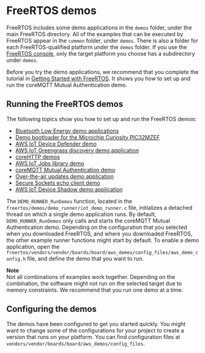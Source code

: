 # FreeRTOS demos<a name="freertos-next-steps"></a>

FreeRTOS includes some demo applications in the `demos` folder, under the main FreeRTOS directory\. All of the examples that can be executed by FreeRTOS appear in the `common` folder, under `demos`\. There is also a folder for each FreeRTOS\-qualified platform under the `demos` folder\. If you use the [FreeRTOS console](https://console.aws.amazon.com/freertos), only the target platform you choose has a subdirectory under `demos`\.

Before you try the demo applications, we recommend that you complete the tutorial in [Getting Started with FreeRTOS](freertos-getting-started.md)\. It shows you how to set up and run the coreMQTT Mutual Authentication demo\.

## Running the FreeRTOS demos<a name="running-demos"></a>

The following topics show you how to set up and run the FreeRTOS demos:
+ [Bluetooth Low Energy demo applications](ble-demo.md)
+ [Demo bootloader for the Microchip Curiosity PIC32MZEF](microchip-bootloader.md)
+ [AWS IoT Device Defender demo](dd-demo.md)
+ [AWS IoT Greengrass discovery demo application](gg-demo.md)
+ [coreHTTP demos](core-http-demo.md)
+ [AWS IoT Jobs library demo](freertos-jobs-demo.md)
+ [coreMQTT Mutual Authentication demo](mqtt-demo.md)
+ [Over\-the\-air updates demo application](ota-demo.md)
+ [Secure Sockets echo client demo](secure-sockets-demo.md)
+ [AWS IoT Device Shadow demo application](shadow-demo.md)

The `DEMO_RUNNER_RunDemos` function, located in the `freertos/demos/demo_runner/iot_demo_runner.c` file, initializes a detached thread on which a single demo application runs\. By default, `DEMO_RUNNER_RunDemos` only calls and starts the coreMQTT Mutual Authentication demo\. Depending on the configuration that you selected when you downloaded FreeRTOS, and where you downloaded FreeRTOS, the other example runner functions might start by default\. To enable a demo application, open the `freertos/vendors/vendor/boards/board/aws_demos/config_files/aws_demo_config.h` file, and define the demo that you want to run\.

**Note**  
Not all combinations of examples work together\. Depending on the combination, the software might not run on the selected target due to memory constraints\. We recommend that you run one demo at a time\.

## Configuring the demos<a name="configuring-demos"></a>

The demos have been configured to get you started quickly\. You might want to change some of the configurations for your project to create a version that runs on your platform\. You can find configuration files at `vendors/vendor/boards/board/aws_demos/config_files`\.